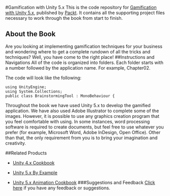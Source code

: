 #Gamification with Unity 5.x
This is the code repository for [Gamification with Unity 5.x](https://www.packtpub.com/game-development/gamification-unity-5x?utm_source=github&utm_medium=repository&utm_campaign=9781786463487), published by [Packt](www.packtpub.com). It contains all the supporting project files necessary to work through the book from start to finish.
## About the Book
Are you looking at implementing gamification techniques for your business and wondering where to get a complete rundown of all the tricks and techniques? Well, you have come to the right place!
##Instructions and Navigations
All of the code is organized into folders. Each folder starts with a number followed by the application name. For example, Chapter02.



The code will look like the following:
```
using UnityEngine;
using System.Collections;
public class BrainstormingTool : MonoBehaviour {
```

Throughout the book we have used Unity 5.x to develop the gamified application. We have
also used Adobe Illustrator to complete some of the images. However, it is possible to use
any graphics creation program that you feel comfortable with using. In some instances,
word processing software is required to create documents, but feel free to use whatever you
prefer (for example, Microsoft Word, Adobe InDesign, Open Office). Other than that, the
only requirement from you is to bring your imagination and creativity.

##Related Products
* [Unity 4.x Cookbook](https://www.packtpub.com/game-development/unity-4x-cookbook?utm_source=github&utm_medium=repository&utm_campaign=9781849690423)

* [Unity 5.x By Example](https://www.packtpub.com/game-development/unity-5x-example?utm_source=github&utm_medium=repository&utm_campaign=9781785888380)

* [Unity 5.x Animation Cookbook](https://www.packtpub.com/game-development/unity-5x-animation-cookbook?utm_source=github&utm_medium=repository&utm_campaign=9781785883910)
###Suggestions and Feedback
[Click here](https://docs.google.com/forms/d/e/1FAIpQLSe5qwunkGf6PUvzPirPDtuy1Du5Rlzew23UBp2S-P3wB-GcwQ/viewform) if you have any feedback or suggestions.
